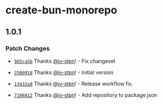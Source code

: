 # create-bun-monorepo

## 1.0.1

### Patch Changes

- [`965ca5b`](https://github.com/iv-stpn/create-bun-monorepo/commit/965ca5b0f18ed58fc52a9a77135f7538bf4df961) Thanks [@iv-stpn](https://github.com/iv-stpn)! - Fix changeset

- [`2500918`](https://github.com/iv-stpn/create-bun-monorepo/commit/250091867cfd0d7fb73e1be39b0dd4d0fed60372) Thanks [@iv-stpn](https://github.com/iv-stpn)! - Initial version

- [`13432a8`](https://github.com/iv-stpn/create-bun-monorepo/commit/13432a83843a7fcc66ba185f67080521322aedd4) Thanks [@iv-stpn](https://github.com/iv-stpn)! - Release workflow fix.

- [`7196812`](https://github.com/iv-stpn/create-bun-monorepo/commit/71968124338e95afdc2148e0ccf85b30c9464368) Thanks [@iv-stpn](https://github.com/iv-stpn)! - Add repository to package.json

